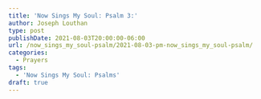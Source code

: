 ```yaml
---
title: 'Now Sings My Soul: Psalm 3:'
author: Joseph Louthan
type: post
publishDate: 2021-08-03T20:00:00-06:00
url: /now_sings_my_soul-psalm/2021-08-03-pm-now_sings_my_soul-psalm/
categories:
  - Prayers
tags:
  - 'Now Sings My Soul: Psalms'
draft: true
---
```

<pre>
<div style="font-variant: small-caps;">

</div>

</pre>

